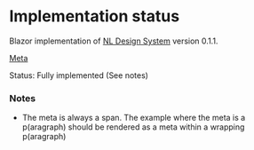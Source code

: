 # Implementation status
Blazor implementation of [NL Design System](https://nl-design-system.gitlab.io/nl-design-system/index.html) version 0.1.1. 

[Meta](https://nl-design-system.gitlab.io/nl-design-system/componenten/meta/index.html)

Status: Fully implemented (See notes)

### Notes

- The meta is always a span. The example where the meta is a p(aragraph) should be rendered as a meta within a wrapping p(aragraph)